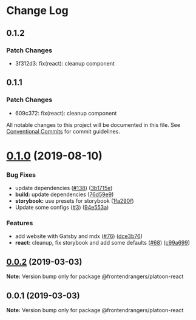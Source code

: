 # Change Log

## 0.1.2

### Patch Changes

-   3f312d3: fix(react): cleanup component

## 0.1.1

### Patch Changes

-   609c372: fix(react): cleanup component

All notable changes to this project will be documented in this file.
See [Conventional Commits](https://conventionalcommits.org) for commit guidelines.

# [0.1.0](https://github.com/FrontendRangers/platoon/compare/@frontendrangers/platoon-react@0.0.1...@frontendrangers/platoon-react@0.1.0) (2019-08-10)

### Bug Fixes

-   update dependencies ([#138](https://github.com/FrontendRangers/platoon/issues/138)) ([3b1715e](https://github.com/FrontendRangers/platoon/commit/3b1715e))
-   **build:** update dependencies ([76d59e9](https://github.com/FrontendRangers/platoon/commit/76d59e9))
-   **storybook:** use presets for storybook ([1fa290f](https://github.com/FrontendRangers/platoon/commit/1fa290f))
-   Update some configs ([#3](https://github.com/FrontendRangers/platoon/issues/3)) ([94e553a](https://github.com/FrontendRangers/platoon/commit/94e553a))

### Features

-   add website with Gatsby and mdx ([#76](https://github.com/FrontendRangers/platoon/issues/76)) ([dce3b76](https://github.com/FrontendRangers/platoon/commit/dce3b76))
-   **react:** cleanup, fix storybook and add some defaults ([#68](https://github.com/FrontendRangers/platoon/issues/68)) ([c99a699](https://github.com/FrontendRangers/platoon/commit/c99a699))

## [0.0.2](https://github.com/FrontendRangers/platoon/compare/@frontendrangers/platoon-react@0.0.1...@frontendrangers/platoon-react@0.0.2) (2019-03-03)

**Note:** Version bump only for package @frontendrangers/platoon-react

## 0.0.1 (2019-03-03)

**Note:** Version bump only for package @frontendrangers/platoon-react
